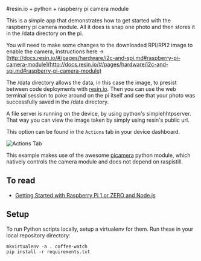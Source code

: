 #resin.io + python + raspberry pi camera module

This is a simple app that demonstrates how to get started with the raspberry pi camera module. All it does is snap one photo and then stores it in the /data directory on the pi.

You will need to make some changes to the downloaded RPI/RPI2 image to enable the camera, instructions here -> [http://docs.resin.io/#/pages/hardware/i2c-and-spi.md#raspberry-pi-camera-module](http://docs.resin.io/#/pages/hardware/i2c-and-spi.md#raspberry-pi-camera-module)

The /data directory allows the data, in this case the image, to presist between code deployments with [resin.io](https://resin.io/). Then you can use the web terminal session to poke around on the pi itself and see that your photo was successfully saved in the /data directory.

A file server is running on the device, by using python's simplehhtpserver. That way you can view the image taken by simply using resin's public url.

This option can be found in the `Actions` tab in your device dashboard.

![Actions Tab](/img/enable-public-URLs.png)

This example makes use of the awesome [picamera](http://picamera.readthedocs.org/en/release-1.8/) python module, which natively controls the camera module and does not depend on raspistill.


## To read

- [Getting Started with Raspberry Pi 1 or ZERO and Node.js](https://docs.resin.io/raspberrypi/nodejs/getting-started/)


## Setup

To run Python scripts locally, setup a virtualenv for them. Run these in your local repository directory:

    mkvirtualenv -a . coffee-watch
    pip install -r requirements.txt
